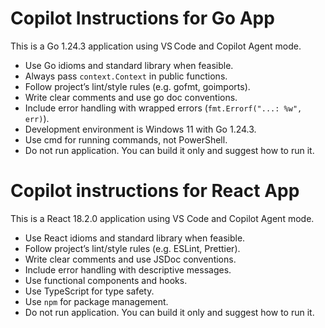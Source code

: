 # Copilot Instructions for Go App

This is a Go 1.24.3 application using VS Code and Copilot Agent mode.

- Use Go idioms and standard library when feasible.
- Always pass `context.Context` in public functions.
- Follow project’s lint/style rules (e.g. gofmt, goimports).
- Write clear comments and use go doc conventions.
- Include error handling with wrapped errors (`fmt.Errorf("...: %w", err)`).
- Development environment is Windows 11 with Go 1.24.3.
- Use cmd for running commands, not PowerShell.
- Do not run application. You can build it only and suggest how to run it.

# Copilot instructions for React App

This is a React 18.2.0 application using VS Code and Copilot Agent mode.

- Use React idioms and standard library when feasible.
- Follow project’s lint/style rules (e.g. ESLint, Prettier).
- Write clear comments and use JSDoc conventions.
- Include error handling with descriptive messages.
- Use functional components and hooks.
- Use TypeScript for type safety.
- Use `npm` for package management.
- Do not run application. You can build it only and suggest how to run it.